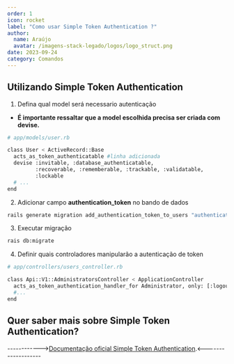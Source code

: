 ```yaml
---
order: 1
icon: rocket
label: "Como usar Simple Token Authentication ?"
author:
  name: Araújo
  avatar: /imagens-stack-legado/logos/logo_struct.png
date: 2023-09-24
category: Comandos
---
```


## Utilizando Simple Token Authentication

1. Defina qual model será necessario autenticação

- **É importante ressaltar que a model escolhida precisa ser criada com devise.**

```bash
# app/models/user.rb

class User < ActiveRecord::Base
  acts_as_token_authenticatable #linha adicionada
  devise :invitable, :database_authenticatable,
         :recoverable, :rememberable, :trackable, :validatable,
         :lockable
  # ...
end
```

2. Adicionar campo **authentication_token** no bando de dados

```bash
rails generate migration add_authentication_token_to_users "authentication_token:string{30}:uniq"
```

3. Executar migração

```bash
rais db:migrate
```

4. Definir quais controladores manipularão a autenticação de token

```bash
# app/controllers/users_controller.rb

class Api::V1::AdministratorsController < ApplicationController
  acts_as_token_authentication_handler_for Administrator, only: [:logout, :create, :delete, :update] #linha adicionada
  #...
end
```

## Quer saber mais sobre Simple Token Authentication?

------------>[Documentação oficial Simple Token Authentication](https://github.com/gonzalo-bulnes/simple_token_authentication).<-------------------